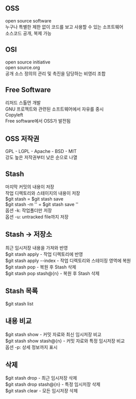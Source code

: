## OSS
open source software<br>
누구나 특별한 제한 없이 코드를 보고 사용할 수 있는 소프트웨어<br>
소스코드 공개, 복제 가능

## OSI
open source initiative<br>
open source.org<br>
공개 소스 정의의 관리 및 촉진을 담당하는 비영리 조합

## Free Software
리처드 스톨먼 개발<br>
GNU 프로젝트와 관련된 소프트웨어에서 자유를 중시<br>
Copyleft<br>
Free software에서 OSS가 발전됨

## OSS 저작권
GPL - LGPL - Apache - BSD - MIT<br>
강도 높은 저작권부터 낮은 순으로 나열

## Stash
마지막 커밋의 내용이 저장<br>
작업 디렉토리와 스테이지의 내용이 저장<br>
$git stash = $git stash save<br>
$git stash -m '' = $git stash save ''<br>
옵션 -k: 작업폴더만 저장<br>
옵션 -u: untracked file까지 저장

## Stash -> 저장소
최근 임시저장 내용을 가져와 반영<br>
$git stash apply - 작업 디렉토리에 반영<br>
$git stash apply --index - 작업 디렉토리와 스테이징 영역에 복원<br>
$git stash pop - 복원 후 Stash 삭제<br>
$git stash pop stash@{n} - 복원 후 Stash 삭제

## Stash 목록
$git stash list

## 내용 비교
$git stash show - 커밋 자료와 최신 임시저장 비교<br>
$git stash show stash@{n} - 커밋 자료와 특정 임시저장 비교<br>
옵션 -p: 상세 정보까지 표시

## 삭제
$git stash drop - 최근 임시저장 삭제<br>
$git stash drop stash@{n} - 특정 임시저장 삭제<br>
$git stash clear - 모든 임시저장 삭제
